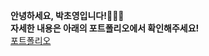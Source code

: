 **안녕하세요, 박초영입니다!👩🏻‍💻**  
**자세한 내용은 아래의 포트폴리오에서 확인해주세요!**  
<a href="https://linktr.ee/choxaeonian" style="text-decoration: underline;">포트폴리오</a>
